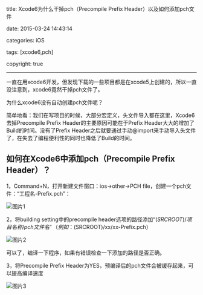title: Xcode6为什么干掉pch（Precompile Prefix Header）以及如何添加pch文件

date: 2015-03-24 14:43:14

categories: iOS

tags: [xcode6,pch]

copyright: true

------

一直在用xcode6开发，但发现下载的一些项目都是在xcode5上创建的，所以一直没注意到，xcode6竟然干掉pch文件了。

为什么xcode6没有自动创建pch文件呢？

简单地看：我们在写项目的时候，大部分宏定义，头文件导入都在这里，Xcode6去掉Precompile Prefix Header的主要原因可能在于Prefix Header大大的增加了Build的时间。没有了Prefix Header之后就要通过手动@import来手动导入头文件了，在失去了编程便利性的同时也降低了Build的时间。

## 如何在Xcode6中添加pch（Precompile Prefix Header）？

1，Command+N，打开新建文件窗口：ios->other->PCH file，创建一个pch文件：“工程名-Prefix.pch”：

![图片1](https://www.flyada.com/images/QQ20150324-1.png)

2，将building setting中的precompile header选项的路径添加“$(SRCROOT)/项目名称/pch文件名”（例如：$(SRCROOT)/xx/xx-Prefix.pch）

![图片2](https://www.flyada.com/images/QQ20150324-2.png)

可以了，编译一下程序，如果有错误检查一下添加的路径是否正确。

3，将Precompile Prefix Header为YES，预编译后的pch文件会被缓存起来，可以提高编译速度

![图片3](https://www.flyada.com/images/QQ20150324-3.png)